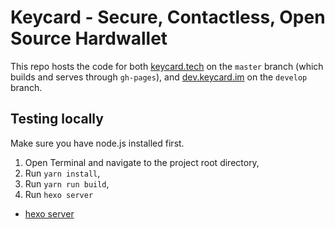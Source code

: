 # Keycard - Secure, Contactless, Open Source Hardwallet

This repo hosts the code for both [keycard.tech](https://keycard.tech/) on the `master` branch (which builds and serves through `gh-pages`), and [dev.keycard.im](https://dev.keycard.tech/) on the `develop` branch.


## Testing locally

Make sure you have node.js installed first.

1. Open Terminal and navigate to the project root directory,
2. Run `yarn install`,
3. Run `yarn run build`,
4. Run `hexo server`

- [hexo server](https://hexo.io/docs/server.html)